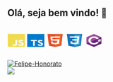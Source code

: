 ## Olá, seja bem vindo! 👋

<div style="display: inline_block"><br>
  <img align="center" alt="Honorato-Js" height="30" width="40" src="https://raw.githubusercontent.com/devicons/devicon/master/icons/javascript/javascript-plain.svg">
  <img align="center" alt="Honorato-Ts" height="30" width="40" src="https://raw.githubusercontent.com/devicons/devicon/master/icons/typescript/typescript-plain.svg">
  <!--<img align="center" alt="Honorato-React" height="30" width="40" src="https://raw.githubusercontent.com/devicons/devicon/master/icons/react/react-original.svg">-->
  <img align="center" alt="Honorato-HTML" height="30" width="40" src="https://raw.githubusercontent.com/devicons/devicon/master/icons/html5/html5-original.svg">
  <img align="center" alt="Honorato-CSS" height="30" width="40" src="https://raw.githubusercontent.com/devicons/devicon/master/icons/css3/css3-original.svg">
  <!--<img align="center" alt="Honorato-Python" height="30" width="40" src="https://raw.githubusercontent.com/devicons/devicon/master/icons/python/python-original.svg">-->
  <img align="center" alt="Honorato-Csharp" height="30" width="40" src="https://raw.githubusercontent.com/devicons/devicon/master/icons/csharp/csharp-original.svg">
</div>

##

<div align="left">
  <a href="https://github.com/Felipe-Honorato">
   <img width="45%" src="https://github-readme-streak-stats.herokuapp.com/?user=Felipe-Honorato&theme=dark" alt="Felipe-Honorato" />
</div>

<div align="left">
  <a href="https://github.com/Felipe-Honorato">
  <img width="45%" src="https://github-readme-stats.vercel.app/api?username=Felipe-Honorato&show_icons=true&theme=dark&include_all_commits=true&count_private=true"/>
  <!--<img width="49.5%" src="https://github-readme-stats.vercel.app/api/top-langs/?username=Felipe-Honorato&layout=compact&theme=dark"/>-->
</div>

<!--
**DevHonorato/DevHonorato** is a ✨ _special_ ✨ repository because its `README.md` (this file) appears on your GitHub profile.

Here are some ideas to get you started:

- 🔭 I’m currently working on ...
- 🌱 I’m currently learning ...
- 👯 I’m looking to collaborate on ...
- 🤔 I’m looking for help with ...
- 💬 Ask me about ...
- 📫 How to reach me: ...
- 😄 Pronouns: ...
- ⚡ Fun fact: ...
-->
